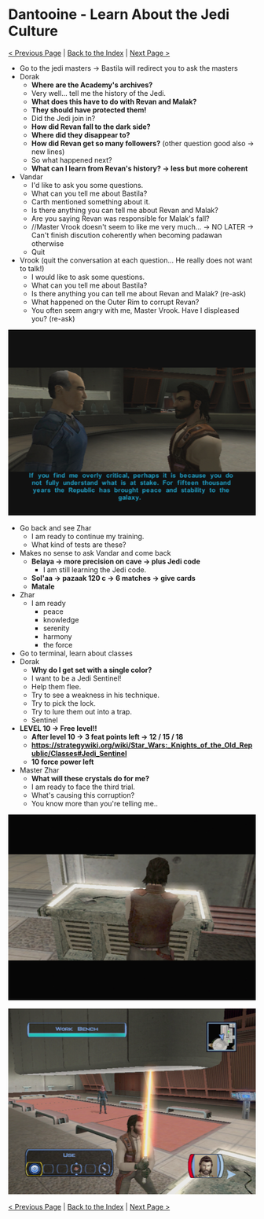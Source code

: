 Dantooine - Learn About the Jedi Culture
=========================

[< Previous Page](030_Dantooine.md)
| [Back to the Index](../index.md)
| [Next Page >](032_Dantooine.md)


- Go to the jedi masters -> Bastila will redirect you to ask the masters
- Dorak
	- **Where are the Academy's archives?**
	- Very well... tell me the history of the Jedi.
	- **What does this have to do with Revan and Malak?**
	- **They should have protected them!**
	- Did the Jedi join in?
	- **How did Revan fall to the dark side?**
	- **Where did they disappear to?**
	- **How did Revan get so many followers?** (other question good also -> new lines)
	- So what happened next?
	- **What can I learn from Revan's history? -> less but more coherent**
- Vandar
	- I'd like to ask you some questions.
	- What can you tell me about Bastila?
	- Carth mentioned something about it.
	- Is there anything you can tell me about Revan and Malak?
	- Are you saying Revan was responsible for Malak's fall?
	- //Master Vrook doesn't seem to like me very much... -> NO LATER -> Can't finish discution coherently when becoming padawan otherwise
	- Quit
- Vrook (quit the conversation at each question... He really does not want to talk!)
	- I would like to ask some questions.
	- What can you tell me about Bastila?
	- Is there anything you can tell me about Revan and Malak? (re-ask)
	- What happened on the Outer Rim to corrupt Revan?
	- You often seem angry with me, Master Vrook. Have I displeased you? (re-ask)

![](../../resources/images/screenshots/danVrookAngry.png)

- Go back and see Zhar
	- I am ready to continue my training.
	- What kind of tests are these?
- Makes no sense to ask Vandar and come back
	- **Belaya -> more precision on cave -> plus Jedi code**
	    - I am still learning the Jedi code.
	- **Sol'aa -> pazaak 120 c -> 6 matches -> give cards**
	- **Matale**
- Zhar
	- I am ready
		- peace
		- knowledge
		- serenity
		- harmony
		- the force
- Go to terminal, learn about classes
- Dorak
	- **Why do I get set with a single color?**
	- I want to be a Jedi Sentinel!
	- Help them flee.
	- Try to see a weakness in his technique.
	- Try to pick the lock.
	- Try to lure them out into a trap.
	- Sentinel
- **LEVEL 10 -> Free level!!**
	- **After level 10 -> 3 feat points left -> 12 / 15 / 18**
	- **https://strategywiki.org/wiki/Star_Wars:_Knights_of_the_Old_Republic/Classes#Jedi_Sentinel**
	- **10 force power left**
- Master Zhar
	- **What will these crystals do for me?**
	- I am ready to face the third trial.
	- What's causing this corruption?
	- You know more than you're telling me..
	
![](../../resources/images/screenshots/danBuildFirstLightSaber.png)

![](../../resources/images/screenshots/danFirstLightSaber2.png)


[< Previous Page](030_Dantooine.md)
| [Back to the Index](../index.md)
| [Next Page >](032_Dantooine.md)
